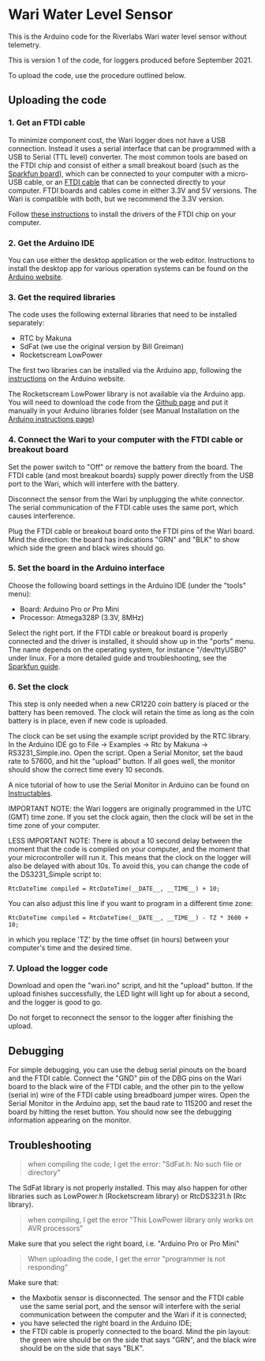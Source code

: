 # Wari Water Level Sensor

This is the Arduino code for the Riverlabs Wari water level sensor without telemetry.

This is version 1 of the code, for loggers produced before September 2021.

To upload the code, use the procedure outlined below.

## Uploading the code

### 1. Get an FTDI cable

To minimize component cost, the Wari logger does not have a USB connection. Instead it uses a serial interface that can be programmed with a USB to Serial (TTL level) converter. The most common tools are based on the FTDI chip and consist of either a small breakout board (such as the [Sparkfun board](https://www.sparkfun.com/products/9873)), which can be connected to your computer with a micro-USB cable, or an [FTDI cable](https://www.sparkfun.com/products/9717) that can be connected directly to your computer. FTDI boards and cables come in either 3.3V and 5V versions. The Wari is compatible with both, but we recommend the 3.3V version.

Follow [these instructions](https://learn.sparkfun.com/tutorials/how-to-install-ftdi-drivers) to install the drivers of the FTDI chip on your computer.

### 2. Get the Arduino IDE 

You can use either the desktop application or the web editor. Instructions to install the desktop app for various operation systems can be found on the [Arduino website](https://www.arduino.cc/en/Guide/HomePage).

### 3. Get the required libraries

The code uses the following external libraries that need to be installed separately:

* RTC by Makuna
* SdFat (we use the original version by Bill Greiman)
* Rocketscream LowPower

The first two libraries can be installed via the Arduino app, following the [instructions](https://www.arduino.cc/en/Guide/Libraries) on the Arduino website.

The Rocketscream LowPower library is not available via the Arduino app. You will need to download the code from the [Github page](https://github.com/rocketscream/Low-Power) and put it manually in your Arduino libraries folder (see Manual Installation on the [Arduino instructions page](https://www.arduino.cc/en/Guide/Libraries))

### 4. Connect the Wari to your computer with the FTDI cable or breakout board

Set the power switch to "Off" or remove the battery from the board. The FTDI cable (and most breakout boards) supply power directly from the USB port to the Wari, which will interfere with the battery.

Disconnect the sensor from the Wari by unplugging the white connector. The serial communication of the FTDI cable uses the same port, which causes interference.

Plug the FTDI cable or breakout board onto the FTDI pins of the Wari board. Mind the direction: the board has indications "GRN" and "BLK" to show which side the green and black wires should go.

### 5. Set the board in the Arduino interface

Choose the following board settings in the Arduino IDE (under the "tools" menu):
* Board: Arduino Pro or Pro Mini
* Processor: Atmega328P (3.3V, 8MHz)

Select the right port. If the FTDI cable or breakout board is properly connected and the driver is installed, it should show up in the "ports" menu. The name depends on the operating system, for instance "/dev/ttyUSB0" under linux. For a more detailed guide and troubleshooting, see the [Sparkfun guide](https://learn.sparkfun.com/tutorials/how-to-install-ftdi-drivers).

### 6. Set the clock

This step is only needed when a new CR1220 coin battery is placed or the battery has been removed. The clock will retain the time as long as the coin battery is in place, even if new code is uploaded.

The clock can be set using the example script provided by the RTC library. In the Arduino IDE go to File -> Examples -> Rtc by Makuna -> RS3231_Simple.ino. Open the script. Open a Serial Monitor, set the baud rate to 57600, and hit the "upload" button. If all goes well, the monitor should show the correct time every 10 seconds.

A nice tutorial of how to use the Serial Monitor in Arduino can be found on [Instructables](https://www.instructables.com/id/HOW-TO-use-the-ARDUINO-SERIAL-MONITOR/).

IMPORTANT NOTE: the Wari loggers are originally programmed in the UTC (GMT) time zone. If you set the clock again, then the clock will be set in the time zone of your computer. 

LESS IMPORTANT NOTE: There is about a 10 second delay between the moment that the code is compiled on your computer, and the moment that your microcontroller will run it. This means that the clock on the logger will also be delayed with about 10s. To avoid this, you can change the code of the DS3231_Simple script to:

`RtcDateTime compiled = RtcDateTime(__DATE__, __TIME__) + 10;`

You can also adjust this line if you want to program in a different time zone:

`RtcDateTime compiled = RtcDateTime(__DATE__, __TIME__) - TZ * 3600 + 10;`

in which you replace 'TZ' by the time offset (in hours) between your computer's time and the desired time.


### 7. Upload the logger code

Download and open the "wari.ino" script, and hit the "upload" button. If the upload finishes successfully, the LED light will light up for about a second, and the logger is good to go.

Do not forget to reconnect the sensor to the logger after finishing the upload.

## Debugging

For simple debugging, you can use the debug serial pinouts on the board and the FTDI cable. Connect the "GND" pin of the DBG pins on the Wari board to the black wire of the FTDI cable, and the other pin to the yellow (serial in) wire of the FTDI cable using breadboard jumper wires. Open the Serial Monitor in the Arduino app, set the baud rate to 115200 and reset the board by hitting the reset button. You should now see the debugging information appearing on the monitor.

## Troubleshooting

> when compiling the code, I get the error: "SdFat.h: No such file or directory"

The SdFat library is not properly installed. This may also happen for other libraries such as LowPower.h (Rocketscream library) or RtcDS3231.h (Rtc library).

> when compiling, I get the error "This LowPower library only works on AVR processors"

Make sure that you select the right board, i.e. "Arduino Pro or Pro Mini"

> When uploading the code, I get the error "programmer is not responding"

Make sure that:
* the Maxbotix sensor is disconnected. The sensor and the FTDI cable use the same serial port, and the sensor will interfere with the serial communication between the computer and the Wari if it is connected;
* you have selected the right board in the Arduino IDE;
* the FTDI cable is properly connected to the board. Mind the pin layout: the green wire should be on the side that says "GRN", and the black wire should be on the side that says "BLK".





